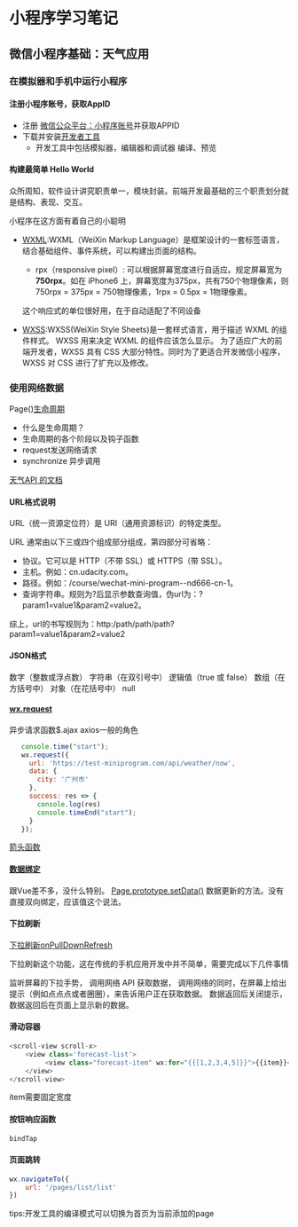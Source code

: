 # 小程序学习笔记

## 微信小程序基础：天气应用

### 在模拟器和手机中运行小程序

#### 注册小程序账号，获取AppID

- 注册 [ 微信公众平台：小程序账号](https://mp.weixin.qq.com/wxopen/home?lang=zh_CN&token=835105459)并获取APPID
- 下载并安装[开发者工具](https://developers.weixin.qq.com/miniprogram/dev/devtools/download.html)
  - 开发工具中包括模拟器，编辑器和调试器 编译、预览

#### 构建最简单 Hello World

众所周知，软件设计讲究职责单一，模块封装。前端开发最基础的三个职责划分就是结构、表现、交互。

小程序在这方面有着自己的小聪明

- [WXML](https://developers.weixin.qq.com/miniprogram/dev/framework/view/wxml/):WXML（WeiXin Markup Language）是框架设计的一套标签语言，结合基础组件、事件系统，可以构建出页面的结构。
  - rpx（responsive pixel）: 可以根据屏幕宽度进行自适应。规定屏幕宽为**750rpx**。如在 iPhone6 上，屏幕宽度为375px，共有750个物理像素，则750rpx = 375px = 750物理像素，1rpx = 0.5px = 1物理像素。
  
  这个响应式的单位很好用，在于自动适配了不同设备
  
- [WXSS](https://developers.weixin.qq.com/miniprogram/dev/framework/view/wxss.html):WXSS(WeiXin Style Sheets)是一套样式语言，用于描述 WXML 的组件样式。 WXSS 用来决定 WXML 的组件应该怎么显示。 为了适应广大的前端开发者，WXSS 具有 CSS 大部分特性。同时为了更适合开发微信小程序，WXSS 对 CSS 进行了扩充以及修改。

### 使用网络数据

Page()[生命周期](https://developers.weixin.qq.com/miniprogram/dev/framework/app-service/page.html)

- 什么是生命周期？
- 生命周期的各个阶段以及钩子函数
- request发送网络请求
- synchronize 异步调用

[天气API 的文档](https://github.com/udacity/cn-wechat-weather/blob/default-1-1/weather_api.md)

#### URL格式说明

URL（统一资源定位符）是 URI（通用资源标识）的特定类型。

URL 通常由以下三或四个组成部分组成，第四部分可省略：

- 协议。它可以是 HTTP（不带 SSL）或 HTTPS（带 SSL）。
- 主机。例如：cn.udacity.com。
- 路径。例如：/course/wechat-mini-program--nd666-cn-1。
- 查询字符串。规则为?后显示参数查询值，伪url为：?param1=value1&param2=value2。

综上，url的书写规则为：http:/path/path/path?param1=value1&param2=value2

#### JSON格式

数字（整数或浮点数）
字符串（在双引号中）
逻辑值（true 或 false）
数组（在方括号中）
对象（在花括号中）
null

#### [wx.request](https://developers.weixin.qq.com/miniprogram/dev/api/network-request.html)

异步请求函数$.ajax axios一般的角色
```js
   console.time("start");
   wx.request({
     url: 'https://test-miniprogram.com/api/weather/now',
     data: {
       city: '广州市'
     },
     success: res => {
       console.log(res)
       console.timeEnd("start");
     }
   });
```

[箭头函数](https://developer.mozilla.org/zh-CN/docs/Web/JavaScript/Reference/Functions/Arrow_functions)

#### [数据绑定](https://developers.weixin.qq.com/miniprogram/dev/framework/view/wxml/data.html)

跟Vue差不多，没什么特别。
[Page.prototype.setData()](https://developers.weixin.qq.com/miniprogram/dev/framework/app-service/page.html)
数据更新的方法。没有直接双向绑定，应该值这个说法。

#### 下拉刷新

[下拉刷新onPullDownRefresh](https://developers.weixin.qq.com/miniprogram/dev/api/pulldown.html)

下拉刷新这个功能，这在传统的手机应用开发中并不简单，需要完成以下几件事情

监听屏幕的下拉手势，
调用网络 API 获取数据，
调用网络的同时，在屏幕上给出提示（例如点点点或者圈圈），来告诉用户正在获取数据。
数据返回后关闭提示，
数据返回后在页面上显示新的数据。

#### 滑动容器

```js
<scroll-view scroll-x>
    <view class='forecast-list'>
         <view class="forecast-item" wx:for="{{[1,2,3,4,5]}}">{{item}}</view>
    </view>
</scroll-view>
```

item需要固定宽度

#### 按钮响应函数

```js
bindTap
```

#### 页面跳转

```js
wx.navigateTo({
    url: '/pages/list/list'
})
```

tips:开发工具的编译模式可以切换为首页为当前添加的page